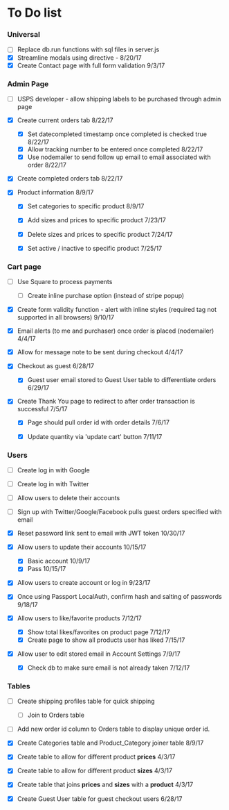 # To Do list

### Universal

- [ ] Replace db.run functions with sql files in server.js
- [x] Streamline modals using directive - 8/20/17
- [x] Create Contact page with full form validation 9/3/17

### Admin Page

- [ ] USPS developer - allow shipping labels to be purchased through admin page

- [x] Create current orders tab 8/22/17
  - [x] Set datecompleted timestamp once completed is checked true 8/22/17
  - [x] Allow tracking number to be entered once completed 8/22/17
  - [x] Use nodemailer to send follow up email to email associated with order 8/22/17

- [x] Create completed orders tab 8/22/17

- [x] Product information 8/9/17
  - [x] Set categories to specific product 8/9/17
  - [x] Add sizes and prices to specific product 7/23/17
  - [x] Delete sizes and prices to specific product 7/24/17
  - [x] Set active / inactive to specific product 7/25/17



### Cart page

- [ ] Use Square to process payments
  - [ ] Create inline purchase option (instead of stripe popup)

- [x] Create form validity function - alert with inline styles (required tag not supported in all browsers) 9/10/17

- [x] Email alerts (to me and purchaser) once order is placed (nodemailer) 4/4/17

- [x] Allow for message note to be sent during checkout 4/4/17

- [x] Checkout as guest 6/28/17 <br>
  - [x] Guest user email stored to Guest User table to differentiate orders 6/29/17

- [x] Create Thank You page to redirect to after order transaction is successful 7/5/17
  - [x] Page should pull order id with order details 7/6/17

  - [x] Update quantity via 'update cart' button 7/11/17



### Users

- [ ] Create log in with Google

- [ ] Create log in with Twitter

- [ ] Allow users to delete their accounts

- [ ] Sign up with Twitter/Google/Facebook pulls guest orders specified with email

- [x] Reset password link sent to email with JWT token 10/30/17

- [x] Allow users to update their accounts 10/15/17
  - [x] Basic account 10/9/17
  - [x] Pass 10/15/17

- [x] Allow users to create account or log in 9/23/17

- [x] Once using Passport LocalAuth, confirm hash and salting of passwords 9/18/17

- [x] Allow users to like/favorite products 7/12/17
  - [x] Show total likes/favorites on product page 7/12/17
  - [x] Create page to show all products user has liked 7/15/17

- [x] Allow user to edit stored email in Account Settings 7/9/17
  - [x] Check db to make sure email is not already taken 7/12/17



### Tables

- [ ] Create shipping profiles table for quick shipping
  - [ ] Join to Orders table

- [ ] Add new order id column to Orders table to display unique order id.

- [x] Create Categories table and Product_Category joiner table 8/9/17

- [x] Create table to allow for different product **prices** 4/3/17

- [x] Create table to allow for different product **sizes** 4/3/17

- [x] Create table that joins **prices** and **sizes** with a **product** 4/3/17

- [x] Create Guest User table for guest checkout users 6/28/17
